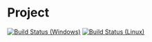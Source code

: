 # Project

[![Build Status (Windows)](https://ci.appveyor.com/api/projects/status/5c1u1pjffcfe5i9x?svg=true)](https://ci.appveyor.com/project/grishavanika/cpp-initial-cmake)
[![Build Status (Linux)](https://travis-ci.org/grishavanika/cpp_initial_cmake.svg)](https://travis-ci.org/grishavanika/cpp_initial_cmake)
